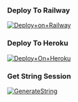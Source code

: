 


### Deploy To Railway


[![Deploy+on+Railway](https://railway.app/button.svg)](https://railway.app/new/template?template=https://github.com/wtftoxicop/new-music-&envs=API_ID,API_HASH,BOT_TOKEN,STRING_SESSION)


### Deploy To Heroku

[![Deploy+On+Heroku](https://www.herokucdn.com/deploy/button.svg)](https://heroku.com/deploy?template=https://github.com/wtftoxicop/new-music-)



### Get String Session

[![GenerateString](https://img.shields.io/badge/repl.it-generateString-yellowgreen)](https://replit.com/@AdityaHalder/StringSession)


